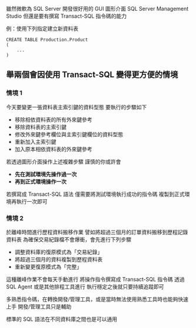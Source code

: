 雖然微軟為 SQL Server 開發很好用的 GUI 圖形介面 SQL Server Management Studio
但還是要有撰寫 Transact-SQL 指令碼的能力

例：使用下列指定建立新資料表

```
CREATE TABLE Production.Product 
(
	... 
)
```

## 舉兩個會因使用 Transact-SQL 變得更方便的情境

### 情境 1

今天要變更一張資料表主索引鍵的資料型態
要執行的步驟如下

- 移除相依資料表的所有外來鍵參考
- 移除資料表的主索引鍵
- 修改外來鍵參考欄位與主索引鍵欄位的資料型態
- 重新加入主索引鍵
- 加入原本相依資料表的外來鍵參考

若透過圖形介面操作上述複雜步驟
謹慎的你或許會

- **先在測試環境先操作過一次**
- **再到正式環境操作一次**

若撰寫成 Transact-SQL 語法
僅需要將測試環境執行成功的指令碼
複製到正式環境再執行一次即可

### 情境 2

於離峰時間進行歷程資料搬移作業
譬如將超過三個月的訂單資料搬移到歷程記錄資料表
為確保交易紀錄檔不會爆衝，會先進行下列步驟

- 調整資料庫的復原模式為「交易紀錄」
- 將超過三個月的資料複製到歷程資料表
- 重新變更復原模式為「完整」

這種離峰作業不會每天手動進行
將操作指令撰寫成 Transact-SQL 指令碼
透過 SQL Agent 或是其他排程工具進行
執行穩定之後就只要持續追蹤即可

多熟悉指令碼，在轉換開發/管理工具，或是當時無法使用熟悉工具時也能夠快速上手
開發/管理工具只是輔助

標準的 SQL 語法在不同資料庫之間也是可以通用